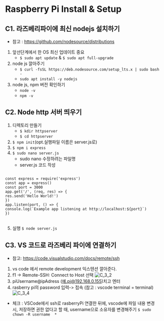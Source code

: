 Raspberry Pi Install & Setup
============================

C1. 라즈베리파이에 최신 nodejs 설치하기
--------------------------------
* 참고 : <https://github.com/nodesource/distributions>

1. 앞선단계에서 한 OS 최신 업데이트 중요 
   * ```$ sudo apt update``` & ```$ sudo apt full-upgrade```
2. node js 깔아주기
   * ```$ curl -fsSL https://deb.nodesource.com/setup_lts.x | sudo bash -```
   * ```sudo apt install -y nodejs```
3. node js, npm 버전 확인하기
   * ```node -v```
   * ```npm -v```

C2. Node http 서버 띄우기
-----------------------
1. 디렉토리 만들기
   * ```$ kdir httpserver```
   * ```$ cd httpserver```
2. ```$ npm init```(opt.실행파일 이름은 server.js로)
3. ```$ npm i express```
4. ```$ sudo nano server.js``` 
   * sudo nano 수정하려는 파일명
   * server.js 코드 작성
<pre>
<code>
const express = require('express')
const app = express()
const port = 3000
app.get('/', (req, res) => {
res.send('Hello World!')
})
app.listen(port, () => {
console.log(`Example app listening at http://localhost:${port}`)
})
</code>
</pre>
5. 실행  ```$ node server.js```
  
C3. VS 코드로 라즈베리 파이에 연결하기
------------------------------
* 참고: <https://code.visualstudio.com/docs/remote/ssh>
1. vs code 에서 remote development 익스텐션 깔아준다.
2. f1 -> Remote-SSH: Connect to Host 선택 
    ![C_3_2](https://user-images.githubusercontent.com/34053864/115983392-bfd8a800-a5db-11eb-9b82-baae2620db51.png")
3. piUsername@ipAdress (예.pi@192.168.0.155)치고 엔터
4. rasberry pi의 password 입력-> 접속
   (참고 : vscode terminal = terminal)
    ![C_3_4](https://user-images.githubusercontent.com/34053864/115983393-c109d500-a5db-11eb-8cdb-8a27d9dcb449.png">)
* 체크 : VSCode에서 ssh로 rasberryPi 연결한 뒤에, vscode에 파일 내용 변경 시, 저장하면 권한 없다고 할 때, username으로 소유자를 변경해주기 ```$ sudo chown -R username  *```

